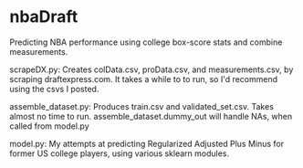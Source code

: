 nbaDraft
========

Predicting NBA performance using college box-score stats and combine measurements.


scrapeDX.py: 
  Creates colData.csv, proData.csv, and measurements.csv,
  by scraping draftexpress.com.
  It takes a while to to run, so I'd recommend using
  the csvs I posted.

assemble_dataset.py:
  Produces train.csv and validated_set.csv.
  Takes almost no time to run.
  assemble_dataset.dummy_out will handle NAs,
  when called from model.py


model.py:
  My attempts at predicting Regularized Adjusted Plus Minus for former US college players,
  using various sklearn modules.
